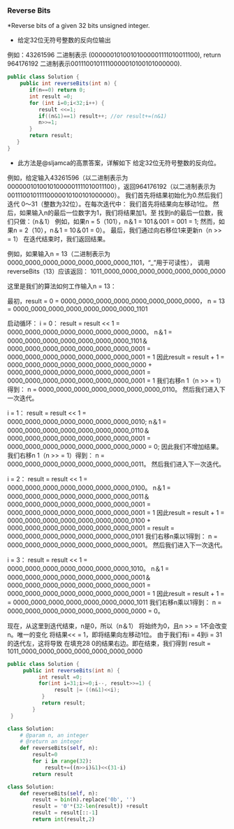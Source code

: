 ### Reverse Bits
*Reverse bits of a given 32 bits unsigned integer.

* 给定32位无符号整数的反向位输出 

例如：43261596 二进制表示 (00000010100101000001111010011100), return 964176192 二进制表示00111001011110000010100101000000).

``` java
public class Solution {
    public int reverseBits(int n) {
       if(n==0) return 0;
       int result =0;
       for (int i=0;i<32;i++) {
          result <<=1;
          if((n&1)==1) result++; //or result+=(n&1)
          n>>=1;
       }
       return result;
   }
}
```
* 此方法是@sljamca的高票答案，详解如下
给定32位无符号整数的反向位。

例如，给定输入43261596（以二进制表示为00000010100101000001111010011100），返回964176192（以二进制表示为00111001011110000010100101000000）。
我们首先将结果初始化为0.然后我们迭代
0〜31（整数为32位）。在每次迭代中：
我们首先将结果向左移动1位。
然后，如果输入n的最后一位数字为1，我们将结果加1。至
找到n的最后一位数，我们只做：（n＆1）
例如，如果n = 5（101），n＆1 = 101＆001 = 001 = 1;
然而，如果n = 2（10），n＆1 = 10＆01 = 0）。
最后，我们通过向右移位1来更新n（n >> = 1）
在迭代结束时，我们返回结果。

例如，如果输入n = 13（二进制表示为
0000_0000_0000_0000_0000_0000_0000_1101，“_”用于可读性），
调用reverseBits（13）应该返回：
1011_0000_0000_0000_0000_0000_0000_0000

这里是我们的算法如何工作输入n = 13：

最初，result = 0 = 0000_0000_0000_0000_0000_0000_0000_0000，
n = 13 = 0000_0000_0000_0000_0000_0000_0000_1101

启动循环：
i = 0：
result = result << 1 = 0000_0000_0000_0000_0000_0000_0000_0000。
n＆1 = 0000_0000_0000_0000_0000_0000_0000_1101＆
0000_0000_0000_0000_0000_0000_0000_0001 =
0000_0000_0000_0000_0000_0000_0000_0001 = 1
因此result = result + 1 =
0000_0000_0000_0000_0000_0000_0000_0000 +
0000_0000_0000_0000_0000_0000_0000_0001 =
0000_0000_0000_0000_0000_0000_0000_0001 = 1
我们右移n 1（n >> = 1）得到：
n = 0000_0000_0000_0000_0000_0000_0000_0110。
然后我们进入下一次迭代。

i = 1：
result = result << 1 = 0000_0000_0000_0000_0000_0000_0000_0010;
n＆1 = 0000_0000_0000_0000_0000_0000_0000_0110＆
0000_0000_0000_0000_0000_0000_0000_0001
= 0000_0000_0000_0000_0000_0000_0000_0000 = 0;
因此我们不增加结果。
我们右移n 1（n >> = 1）得到：
n = 0000_0000_0000_0000_0000_0000_0000_0011。
然后我们进入下一次迭代。

i = 2：
result = result << 1 = 0000_0000_0000_0000_0000_0000_0000_0100。
n＆1 = 0000_0000_0000_0000_0000_0000_0000_0011＆
0000_0000_0000_0000_0000_0000_0000_0001 =
0000_0000_0000_0000_0000_0000_0000_0001 = 1
因此result = result + 1 =
0000_0000_0000_0000_0000_0000_0000_0100 +
0000_0000_0000_0000_0000_0000_0000_0001 =
result = 0000_0000_0000_0000_0000_0000_0000_0101
我们右移n乘以1得到：
n = 0000_0000_0000_0000_0000_0000_0000_0001。
然后我们进入下一次迭代。

i = 3：
result = result << 1 = 0000_0000_0000_0000_0000_0000_0000_1010。
n＆1 = 0000_0000_0000_0000_0000_0000_0000_0001＆
0000_0000_0000_0000_0000_0000_0000_0001 =
0000_0000_0000_0000_0000_0000_0000_0001 = 1
因此result = result + 1 =
= 0000_0000_0000_0000_0000_0000_0000_1011
我们右移n乘以1得到：
n = 0000_0000_0000_0000_0000_0000_0000_0000 = 0。

现在，从这里到迭代结束，n是0，所以（n＆1）
将始终为0，且n >> = 1不会改变n。唯一的变化
将结果<< = 1，即将结果向左移动1位。
由于我们有i = 4到i = 31的迭代左，这将导致
在填充28 0的结果右边。即在结束，我们得到
result = 1011_0000_0000_0000_0000_0000_0000_0000

``` java
public class Solution {
     public int reverseBits(int n) {
          int result =0;
          for(int i=31;i>=0;i--, result>>=1) {
               result |= ((n&1)<<i);
           }
           return result;
        }
 }
```
``` python
class Solution:
    # @param n, an integer
    # @return an integer
    def reverseBits(self, n):
        result=0
        for i in range(32):
            result+=((n>>i)&1)<<(31-i)
        return result
```
``` python
class Solution:
    def reverseBits(self, n):
        result = bin(n).replace('0b', '')
        result = '0'*(32-len(result)) +result
        result = result[::-1]
        return int(result,2)
```































